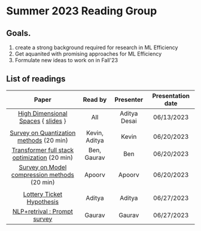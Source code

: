 # Summer 2023 Reading Group

## Goals. 
  1. create a strong background required for research in ML Efficiency
  2. Get aquanited with promising approaches for ML Efficiency
  3. Formulate new ideas to work on in Fall'23

## List of readings

|        **Paper**        | **Read by** | **Presenter** | **Presentation date** |
|:-----------------------:|:-----------:|:-------------:|:---------------------:|
| [High Dimensional Spaces](https://www.cs.cmu.edu/~venkatg/teaching/CStheory-infoage/chap1-high-dim-space.pdf) { [slides](https://docs.google.com/presentation/d/1SR3UXdEe5lOt92YrFixN9HNsBYloNsoZigLBoe_zlCc/edit?usp=sharing) } |     All     |  Aditya Desai |          06/13/2023          |
|||||
| [Survey on Quantization methods](https://arxiv.org/pdf/2103.13630.pdf) (20 min) | Kevin, Aditya       | Kevin              |     06/20/2023  |
| [Transformer full stack optimization](https://arxiv.org/pdf/2302.14017.pdf) (20 min) | Ben, Gaurav             | Ben              |   06/20/2023 |
| [Survey on Model compression methods](https://ieeexplore.ieee.org/abstract/document/9043731) (20 min)| Apoorv             | Apoorv              |   06/20/2023 |
|||||
| [Lottery Ticket Hypothesis](https://arxiv.org/abs/1803.03635)| Aditya             | Aditya              |   06/27/2023 |
| [NLP+retrival : Prompt survey](https://dl.acm.org/doi/pdf/10.1145/3560815)                        |  Gaurav           |   Gaurav            | 06/27/2023   |
